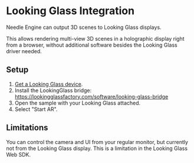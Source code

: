 # Looking Glass Integration

Needle Engine can output 3D scenes to Looking Glass displays. 

This allows rendering multi-view 3D scenes in a holographic display right from a browser, without additional software besides the Looking Glass driver needed.

## Setup

1. [Get a Looking Glass device](https://lookingglass.refr.cc/needle).
1. Install the LookingGlass bridge: https://lookingglassfactory.com/software/looking-glass-bridge  
2. Open the sample with your Looking Glass attached.
3. Select "Start AR".

## Limitations

You can control the camera and UI from your regular monitor, but currently not from the Looking Glass display. This is a limitation in the Looking Glass Web SDK.
